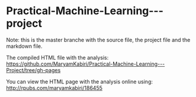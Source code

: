 # Practical-Machine-Learning---project

Note: this is the master branche with the source file, the project file and the markdown file.

The compiled HTML file with the analysis: https://github.com/MaryamKabiri/Practical-Machine-Learning---Project/tree/gh-pages

You can view the HTML page with the analysis online using: http://rpubs.com/maryamkabiri/186455
